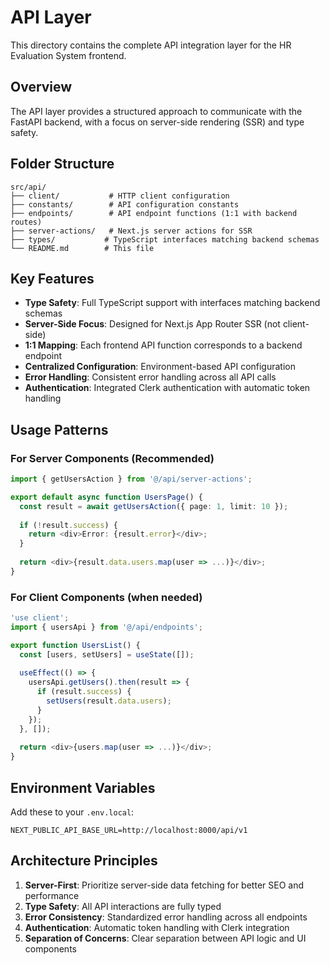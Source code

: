 # API Layer

This directory contains the complete API integration layer for the HR Evaluation System frontend.

## Overview

The API layer provides a structured approach to communicate with the FastAPI backend, with a focus on server-side rendering (SSR) and type safety.

## Folder Structure

```
src/api/
├── client/           # HTTP client configuration
├── constants/        # API configuration constants
├── endpoints/        # API endpoint functions (1:1 with backend routes)
├── server-actions/   # Next.js server actions for SSR
├── types/           # TypeScript interfaces matching backend schemas
└── README.md        # This file
```

## Key Features

- **Type Safety**: Full TypeScript support with interfaces matching backend schemas
- **Server-Side Focus**: Designed for Next.js App Router SSR (not client-side)
- **1:1 Mapping**: Each frontend API function corresponds to a backend endpoint
- **Centralized Configuration**: Environment-based API configuration
- **Error Handling**: Consistent error handling across all API calls
- **Authentication**: Integrated Clerk authentication with automatic token handling

## Usage Patterns

### For Server Components (Recommended)
```typescript
import { getUsersAction } from '@/api/server-actions';

export default async function UsersPage() {
  const result = await getUsersAction({ page: 1, limit: 10 });
  
  if (!result.success) {
    return <div>Error: {result.error}</div>;
  }
  
  return <div>{result.data.users.map(user => ...)}</div>;
}
```

### For Client Components (when needed)
```typescript
'use client';
import { usersApi } from '@/api/endpoints';

export function UsersList() {
  const [users, setUsers] = useState([]);
  
  useEffect(() => {
    usersApi.getUsers().then(result => {
      if (result.success) {
        setUsers(result.data.users);
      }
    });
  }, []);
  
  return <div>{users.map(user => ...)}</div>;
}
```

## Environment Variables

Add these to your `.env.local`:

```
NEXT_PUBLIC_API_BASE_URL=http://localhost:8000/api/v1
```

## Architecture Principles

1. **Server-First**: Prioritize server-side data fetching for better SEO and performance
2. **Type Safety**: All API interactions are fully typed
3. **Error Consistency**: Standardized error handling across all endpoints
4. **Authentication**: Automatic token handling with Clerk integration
5. **Separation of Concerns**: Clear separation between API logic and UI components